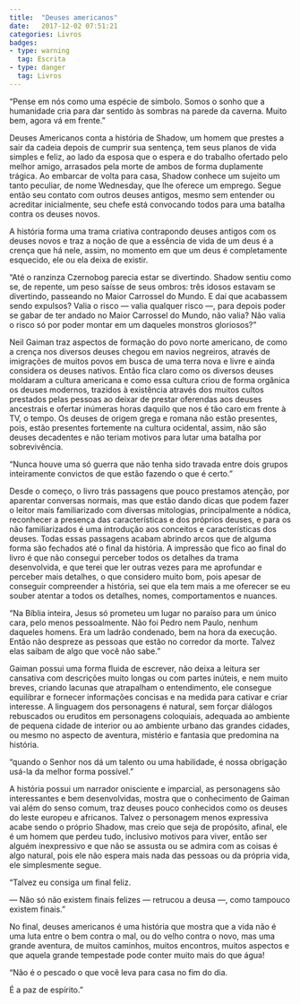 ```yaml
---
title:  "Deuses americanos"
date:   2017-12-02 07:51:21
categories: Livros
badges:
- type: warning
  tag: Escrita
- type: danger
  tag: Livros
---
```


“Pense em nós como uma espécie de símbolo. Somos o sonho que a humanidade cria para dar sentido às sombras na parede da caverna. Muito bem, agora vá em frente.”

<!--more-->

Deuses Americanos conta a história de Shadow, um homem que prestes a sair da cadeia depois de cumprir sua sentença, tem seus planos de vida simples e feliz, ao lado da esposa que o espera e do trabalho ofertado pelo melhor amigo, arrasados pela morte de ambos de forma duplamente trágica. Ao embarcar de volta para casa, Shadow conhece um sujeito um tanto peculiar, de nome Wednesday, que lhe oferece um emprego. Segue então seu contato com outros deuses antigos, mesmo sem entender ou acreditar inicialmente, seu chefe está convocando todos para uma batalha contra os deuses novos.

A história forma uma trama criativa contrapondo deuses antigos com os deuses novos e traz a noção de que a essência de vida de um deus é a crença que há nele, assim, no momento em que um deus é completamente esquecido, ele ou ela deixa de existir.

“Até o ranzinza Czernobog parecia estar se divertindo. Shadow sentiu como se, de repente, um peso saísse de seus ombros: três idosos estavam se divertindo, passeando no Maior Carrossel do Mundo. E daí que acabassem sendo expulsos? Valia o risco — valia qualquer risco —, para depois poder se gabar de ter andado no Maior Carrossel do Mundo, não valia? Não valia o risco só por poder montar em um daqueles monstros gloriosos?”

Neil Gaiman traz aspectos de formação do povo norte americano, de como a crença nos diversos deuses chegou em navios negreiros, através de imigrações de muitos povos em busca de uma terra nova e livre e ainda considera os deuses nativos. Então fica claro como os diversos deuses moldaram a cultura americana e como essa cultura criou de forma orgânica os deuses modernos, trazidos à existência através dos muitos cultos prestados pelas pessoas ao deixar de prestar oferendas aos deuses ancestrais e ofertar inúmeras horas daquilo que nos é tão caro em frente à TV, o tempo. Os deuses de origem grega e romana não estão presentes, pois, estão presentes fortemente na cultura ocidental, assim, não são deuses decadentes e não teriam motivos para lutar uma batalha por sobrevivência.

“Nunca houve uma só guerra que não tenha sido travada entre dois grupos inteiramente convictos de que estão fazendo o que é certo.”

Desde o começo, o livro trás passagens que pouco prestamos atenção, por aparentar conversas normais, mas que estão dando dicas que podem fazer o leitor mais familiarizado com diversas mitologias, principalmente a nódica, reconhecer a presença das características e dos próprios deuses, e para os não familiarizados é uma introdução aos conceitos e características dos deuses. Todas essas passagens acabam abrindo arcos que de alguma forma são fechados até o final da história. A impressão que fico ao final do livro é que não consegui perceber todos os detalhes da trama desenvolvida, e que terei que ler outras vezes para me aprofundar e perceber mais detalhes, o que considero muito bom, pois apesar de conseguir compreender a história, sei que ela tem mais a me oferecer se eu souber atentar a todos os detalhes, nomes, comportamentos e nuances.

“Na Bíblia inteira, Jesus só prometeu um lugar no paraíso para um único cara, pelo menos pessoalmente. Não foi Pedro nem Paulo, nenhum daqueles homens. Era um ladrão condenado, bem na hora da execução. Então não despreze as pessoas que estão no corredor da morte. Talvez elas saibam de algo que você não sabe.”

Gaiman possui uma forma fluida de escrever, não deixa a leitura ser cansativa com descrições muito longas ou com partes inúteis, e nem muito breves, criando lacunas que atrapalham o entendimento, ele consegue equilibrar e fornecer informações concisas e na medida para cativar e criar interesse. A linguagem dos personagens é natural, sem forçar diálogos rebuscados ou eruditos em personagens coloquiais, adequada ao ambiente de pequena cidade de interior ou ao ambiente urbano das grandes cidades, ou mesmo no aspecto de aventura, mistério e fantasia que predomina na história.

“quando o Senhor nos dá um talento ou uma habilidade, é nossa obrigação usá-la da melhor forma possível.”

A história possui um narrador onisciente e imparcial, as personagens são interessantes e bem desenvolvidas, mostra que o conhecimento de Gaiman vai além do senso comum, traz deuses pouco conhecidos como os deuses do leste europeu e africanos. Talvez o personagem menos expressiva acabe sendo o próprio Shadow, mas creio que seja de propósito, afinal, ele é um homem que perdeu tudo, inclusivo motivos para viver, então ser alguém inexpressivo e que não se assusta ou se admira com as coisas é algo natural, pois ele não espera mais nada das pessoas ou da própria vida, ele simplesmente segue.

“Talvez eu consiga um final feliz.

— Não só não existem finais felizes — retrucou a deusa —, como tampouco existem finais.”

No final, deuses americanos é uma história que mostra que a vida não é uma luta entre o bem contra o mal, ou do velho contra o novo, mas uma grande aventura, de muitos caminhos, muitos encontros, muitos aspectos e que aquela grande tempestade pode conter muito mais do que água!

“Não é o pescado o que você leva para casa no fim do dia.

É a paz de espírito.”
